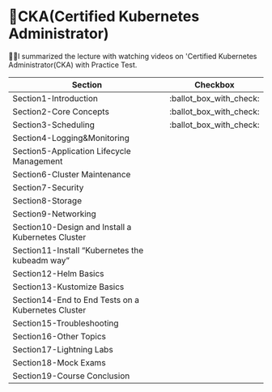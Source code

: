 # 🌟CKA(Certified Kubernetes Administrator)

✍🏻I summarized the lecture with watching videos on 'Certified Kubernetes Administrator(CKA) with Practice Test.

<table>
<thead>
<tr>
<th>Section</th>
<th>Checkbox</th>
</tr>
</thead>
<tbody>
<tr>
<td>Section1-Introduction</td>
<td>:ballot_box_with_check:</td>
</tr>
<tr>
<td>Section2-Core Concepts</td>
<td>:ballot_box_with_check:</td>
</tr>
<tr>
<td>Section3-Scheduling</td>
<td>:ballot_box_with_check:</td>
</tr>
<tr>
<td>Section4-Logging&Monitoring</td>
<td></td>
</tr>
<tr>
<td>Section5-Application Lifecycle Management</td>
<td></td>
</tr>
<tr>
<td>Section6-Cluster Maintenance</td>
<td></td>
</tr>
<tr>
<td>Section7-Security</td>
<td></td>
</tr>
<tr>
<td>Section8-Storage</td>
<td></td>
</tr>
<tr>
<td>Section9-Networking</td>
<td></td>
</tr>
<tr>
<td>Section10-Design and Install a Kubernetes Cluster</td>
<td></td>
</tr>
<tr>
<td>Section11-Install “Kubernetes the kubeadm way”</td>
<td></td>
</tr>
<tr>
<td>Section12-Helm Basics</td>
<td></td>
</tr>
<tr>
<td>Section13-Kustomize Basics</td>
<td></td>
</tr>
<tr>
<td>Section14-End to End Tests on a Kubernetes Cluster</td>
<td></td>
</tr>
<tr>
<td>Section15-Troubleshooting</td>
<td></td>
</tr>
<tr>
<td>Section16-Other Topics</td>
<td></td>
</tr>
<tr>
<td>Section17-Lightning Labs</td>
<td></td>
</tr>
<tr>
<td>Section18-Mock Exams</td>
<td></td>
</tr>
<tr>
<td>Section19-Course Conclusion</td>
<td></td>
</tr>
</tbody>
</table>
